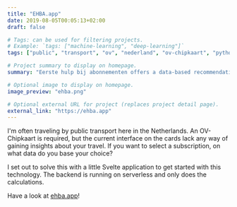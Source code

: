 ```yaml
---
title: "EHBA.app"
date: 2019-08-05T00:05:13+02:00
draft: false

# Tags: can be used for filtering projects.
# Example: `tags: ["machine-learning", "deep-learning"]`
tags: ["public", "transport", "ov", "nederland", "ov-chipkaart", "python", "chalice", "svelte", "aws"]

# Project summary to display on homepage.
summary: "Eerste hulp bij abonnementen offers a data-based recommendations train travel subscriptions."

# Optional image to display on homepage.
image_preview: "ehba.png"

# Optional external URL for project (replaces project detail page).
external_link: "https://ehba.app"
---
```


I'm often traveling by public transport here in the Netherlands. An OV-Chipkaart is required, but the current interface on the cards lack any way of gaining insights about your travel. If you want to select a subscription, on what data do you base your choice? 

I set out to solve this with a little Svelte application to get started with this technology. The backend is running on serverless and only does the calculations.

Have a look at [ehba.app](https://ehba.app)!